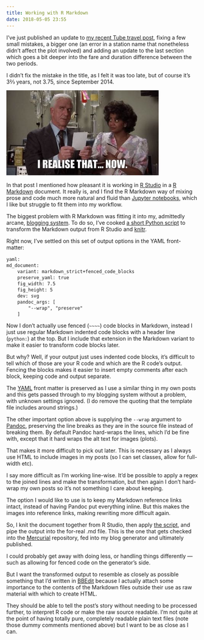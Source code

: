 ```yaml
---
title: Working with R Markdown
date: 2018-05-05 23:55
---
```


I’ve just published an update to [my recent Tube travel post][tube-2], fixing a few small mistakes, a bigger one (an error in a station name that nonetheless didn’t affect the plot involved) and adding an update to the last section which goes a bit deeper into the fare and duration difference between the two periods.

I didn’t fix the mistake in the title, as I felt it was too late, but of course it’s 3⅔ years, not 3.75, since September 2014.

<picture>
    <source
        type="video/mp4"
        srcset="/images/2018-05-05-naked-gun-realise-that-now.mp4">
    <img
        src="/images/2018-05-05-naked-gun-realise-that-now.jpg"
        alt="“I realise that, now…” from the film Naked Gun">
</picture>

[tube-2]: https://www.robjwells.com/2018/05/3-75-years-on-the-tube/

In that post I mentioned how pleasant it is working in [R Studio][] in a [R Markdown][] document. It really is, and I find the R Markdown way of mixing prose and code much more natural and fluid than [Jupyter notebooks][jupyter], which I like but struggle to fit them into my workflow.

[R Studio]: https://www.rstudio.com/products/RStudio/ 
[R Markdown]: https://rmarkdown.rstudio.com
[jupyter]: https://jupyter.org

The biggest problem with R Markdown was fitting it into my, admittedly arcane, [blogging system][majestic]. To do so, I’ve cooked [a short Python script][script] to transform the Markdown output from R Studio and [knitr][].

[majestic]: https://github.com/robjwells/majestic
[script]: https://github.com/robjwells/primaryunit/blob/3be7c91007f10946e60fecb3c2007f85080d3950/posts/2018/04/decode_blocks.py
[knitr]: https://yihui.name/knitr/

Right now, I’ve settled on this set of output options in the YAML front-matter:

    yaml:
    md_document:
        variant: markdown_strict+fenced_code_blocks
        preserve_yaml: true
        fig_width: 7.5
        fig_height: 5
        dev: svg
        pandoc_args: [
            "--wrap", "preserve"
        ]

Now I don’t actually use fenced (`~~~~`) code blocks in Markdown, instead I just use regular Markdown indented code blocks with a header line (`python:`) at the top. But I include that extension in the Markdown variant to make it easier to transform code blocks later.

But why? Well, if your output just uses indented code blocks, it’s difficult to tell which of those are your R code and which are the R code’s output. Fencing the blocks makes it easier to insert empty comments after each block, keeping code and output separate.

The [YAML][] front matter is preserved as I use a similar thing in my own posts and this gets passed through to my blogging system without a problem, with unknown settings ignored. (I do remove the quoting that the template file includes around strings.)

[YAML]: https://en.wikipedia.org/wiki/YAML

The other important option above is supplying the `--wrap` argument to [Pandoc][], preserving the line breaks as they are in the source file instead of breaking them. By default Pandoc hard-wraps the lines, which I’d be fine with, except that it hard wraps the alt text for images (plots).

That makes it more difficult to pick out later. This is necessary as I always use HTML to include images in my posts (so I can set classes, allow for full-width etc).

I say more difficult as I’m working line-wise. It’d be possible to apply a regex to the joined lines and make the transformation, but then again I don’t hard-wrap my own posts so it’s not something I care about keeping.

[Pandoc]: http://pandoc.org

The option I would like to use is to keep my Markdown reference links intact, instead of having Pandoc put everything inline. But this makes the images into reference links, making rewriting more difficult again.

So, I knit the document together from R Studio, then apply [the script][script], and pipe the output into the for-real .md file. This is the one that gets checked into the [Mercurial][] repository, fed into my blog generator and ultimately published.

[Mercurial]: https://www.mercurial-scm.org

I could probably get away with doing less, or handling things differently — such as allowing for fenced code on the generator’s side.

But I want the transformed output to resemble as closely as possible something that I’d written in [BBEdit][] because I actually attach some importance to the contents of the Markdown files outside their use as raw material with which to create HTML.

They should be able to tell the post’s story without needing to be processed further, to interpret R code or make the raw source readable. I’m not quite at the point of having totally pure, completely readable plain text files (note those dummy comments mentioned above) but I want to be as close as I can.

[BBEdit]: https://www.barebones.com/products/bbedit/
